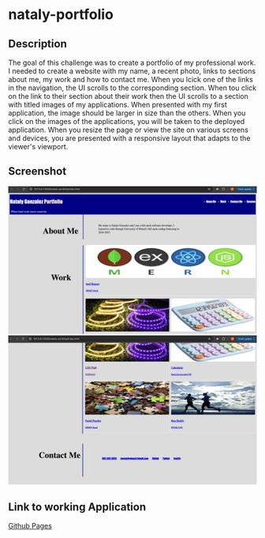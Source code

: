 # nataly-portfolio

## Description

The goal of this challenge was to create a portfolio of my professional work. I needed to create a website with my name, a recent photo, links to sections about me, my work and how to contact me. When you lcick one of the links in the navigation, the UI scrolls to the corresponding section. When tou click on the link to their section about their work then the UI scrolls to a section with titled images of my applications. When presented with my first application, the image should be larger in size than the others. When you click on the images of the applications, you will be taken to the deployed application. When you resize the page or view the site on various screens and devices, you are presented with a responsive layout that adapts to the viewer's viewport.

## Screenshot
<img src="./screenshot-1.png">
<img src="./screenshot-2.png">

## Link to working Application
<a href="https://namastenataly.github.io/nataly-portfolio/">Github Pages</a>
